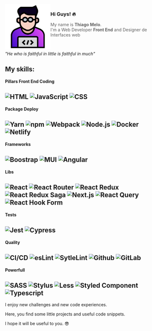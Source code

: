 <img src="./images/tmwd.svg" width="150" align="left"/>

### Hi Guys! 🔥

> My name is **Thiago Melo**. <br />
> I'm a Web Developer **Front End** and Designer de Interfaces web


<br >

_"He who is faithful in little is faithful in much"_

**My skills:**
---

#### Pillars Front End Coding

![HTML](https://img.shields.io/badge/HTML-gray?style=flat&logo=html5)
![JavaScript](https://img.shields.io/badge/JavaScript-gray?style=flat&logo=javascript)
![CSS](https://img.shields.io/badge/CSS-gray?style=flat&logo=CSS3)
---

#### Package Deploy

![Yarn](https://img.shields.io/badge/Yarn-gray?style=flat&logo=Yarn)
![npm](https://img.shields.io/badge/npm-gray?style=flat&logo=npm)
![Webpack](https://img.shields.io/badge/Webpack-gray?style=flat&logo=Webpack)
![Node.js](https://img.shields.io/badge/Node.js-gray?style=flat&logo=Node.js)
![Docker](https://img.shields.io/badge/Docker-gray?style=flat&logo=Docker)
![Netlify](https://img.shields.io/badge/Netlify-gray?style=flat&logo=Netlify)
---

#### Frameworks

![Boostrap](https://img.shields.io/badge/Bootstrap-gray?style=flat&logo=Bootstrap)
![MUI](https://img.shields.io/badge/MaterialUI-gray?style=flat&logo=MUI)
![Angular](https://img.shields.io/badge/Angular-gray?style=flat&logo=Angular)
---

#### Libs

![React](https://img.shields.io/badge/React-gray?style=flat&logo=React)
![React Router](https://img.shields.io/badge/ReactRouter-gray?style=flat&logo=React-Router)
![React Redux](https://img.shields.io/badge/Redux-gray?style=flat&logo=Redux)
![React Redux Saga](https://img.shields.io/badge/ReduxSaga-gray?style=flat&logo=Redux-Saga)
![Next.js](https://img.shields.io/badge/Next.js-gray?style=flat&logo=Next.js)
![React Query](https://img.shields.io/badge/ReactQuery-gray?style=flat&logo=ReactQuery)
![React Hook Form](https://img.shields.io/badge/ReactHookForm-gray?style=flat&logo=ReactHookForm)
---

#### Tests

![Jest](https://img.shields.io/badge/Jest-gray?style=flat&logo=Jest)
![Cypress](https://img.shields.io/badge/Cypress-gray?style=flat&logo=Cypress)
---

#### Quality

![CI/CD](https://img.shields.io/badge/CircleCI-gray?style=flat&logo=CircleCI)
![esLint](https://img.shields.io/badge/ESLint-gray?style=flat&logo=ESLint)
![SytleLint](https://img.shields.io/badge/stylelint-gray?style=flat&logo=stylelint)
![Github](https://img.shields.io/badge/GitHub-gray?style=flat&logo=GitHub)
![GitLab](https://img.shields.io/badge/GitLab-gray?style=flat&logo=GitLab)
---

#### Powerfull

![SASS](https://img.shields.io/badge/Sass-gray?style=flat&logo=Sass)
![Stylus](https://img.shields.io/badge/Stylus-gray?style=flat&logo=Stylus)
![Less](https://img.shields.io/badge/Less-gray?style=flat&logo=Less)
![Styled Component](https://img.shields.io/badge/StyledComponent-gray?style=flat&logo=CSS3)
![Typescript](https://img.shields.io/badge/TypeScript-gray?style=flat&logo=TypeScript)
---

I enjoy new challenges and new code experiences.

Here, you find some little projects and useful code snippets.

I hope it will be useful to you. :sunglasses:
